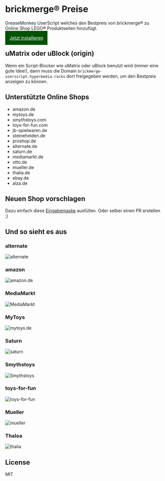 # brickmerge® Preise

GreaseMonkey UserScript welches den Bestpreis von brickmerge® zu Online Shop LEGO® Produktseiten hinzufügt.

<a href="https://greasyfork.org/de/scripts/477807-brickmerge-prices" style="padding: 1em; background: #005200;color: white">Jetzt installieren</a>

## uMatrix oder uBlock (origin)

Wenn ein Script-Blocker wie uMatrix oder uBlock benutzt wird (immer eine gute Idee!), dann muss die Domain `brickmerge-userscript.hypermedia.rocks` dort freigegeben werden, um den Bestpreis anzeigen zu können.

## Unterstützte Online Shops

* amazon.de
* mytoys.de
* smythstoys.com
* toys-for-fun.com
* jb-spielwaren.de
* steinehelden.de
* proshop.de
* alternate.de
* saturn.de
* mediamarkt.de
* otto.de
* mueller.de
* thalia.de
* ebay.de
* alza.de

## Neuen Shop vorschlagen

Dazu einfach diese [Eingabemaske](https://github.com/pke/brickmerge-userscript/issues/new?template=new-site.yml) ausfüllen.
Oder selber einen PR erstellen ;)

## Und so sieht es aus

### alternate

![alternate](https://github.com/pke/brickmerge-userscript/blob/master/images/alternate.png?raw=true)

### amazon

![amazon.de](https://github.com/pke/brickmerge-userscript/blob/master/images/amazon.png?raw=true)

### MediaMarkt

![MediaMarkt](https://github.com/pke/brickmerge-userscript/blob/master/images/mediamarkt.png?raw=true)

### MyToys

![mytoys.de](https://github.com/pke/brickmerge-userscript/blob/master/images/mytoys.png?raw=true)

### Saturn

![saturn](https://github.com/pke/brickmerge-userscript/blob/master/images/saturn.png?raw=true)

### Smythstoys

![Smythstoys](https://github.com/pke/brickmerge-userscript/blob/master/images/smythstoys.png?raw=true)

### toys-for-fun

![toys-for-fun](https://github.com/pke/brickmerge-userscript/blob/master/images/toys-for-fun.png?raw=true)
### Mueller

![mueller](https://github.com/pke/brickmerge-userscript/blob/master/images/mueller.png?raw=true)

### Thaloa

![thalia](https://github.com/pke/brickmerge-userscript/blob/master/images/thalia.png?raw=true)

## License

MIT
